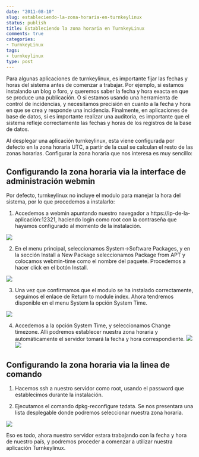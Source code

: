 ```yaml
---
date: "2011-08-10"
slug: estableciendo-la-zona-horaria-en-turnkeylinux
status: publish
title: Estableciendo la zona horaria en TurnkeyLinux
comments: true
categories:
- TurnkeyLinux
tags:
- turnkeylinux
type: post
---
```


Para algunas aplicaciones de turnkeylinux, es importante fijar las fechas y horas del sistema antes de comenzar a trabajar. Por ejemplo, si estamos instalando un blog o foro, y queremos saber la fecha y hora exacta en que se produce una publicación. O si estamos usando una herramienta de control de incidencias, y necesitamos precisión en cuanto a la fecha y hora en que se crea y responde una incidencia. Finalmente, en aplicaciones de base de datos, si es importante realizar una auditoria, es importante que el sistema refleje correctamente las fechas y horas de los registros de la base de datos.
<!--more-->
Al desplegar una aplicación turnkeylinux, esta viene configurada por defecto en la zona horaria UTC, a partir de la cual se calculan el resto de las zonas horarias. Configurar la zona horaria que nos interesa es muy sencillo:


## Configurando la zona horaria via la interface de administración webmin


Por defecto, turnkeylinux no incluye el modulo para manejar la hora del sistema, por lo que procedemos a instalarlo:

1. Accedemos a webmin apuntando nuestro navegador a https://ip-de-la-aplicación:12321, haciendo login como root con la contraseña que hayamos configurado al momento de la instalación.

![](/images/2011/08/turnkey-login.png)

2. En el menu principal, seleccionamos System->Software Packages, y en la sección Install a New Package seleccionamos Package from APT y colocamos webmin-time como el nombre del paquete. Procedemos a hacer click en el botón Install.

![](/images/2011/08/tkl-softwarepackages.png)

3. Una vez que confirmamos que el modulo se ha instalado correctamente, seguimos el enlace de Return to module index. Ahora tendremos disponible en el menu System la opción System Time.

![](/images/2011/08/tkl-installpackage.png)

4. Accedemos a la opción System Time, y seleccionamos Change timezone. Alli podremos establecer nuestra zona horaria y automáticamente el servidor tomará la fecha y hora correspondiente.
![](/images/2011/08/tkl-systemtime-1.png)
![](/images/2011/08/tkl-systemtime-2.png)


## Configurando la zona horaria via la linea de comando


1. Hacemos ssh a nuestro servidor como root, usando el password que establecimos durante la instalación.

2. Ejecutamos el comando dpkg-reconfigure tzdata. Se nos presentara una lista desplegable donde podremos seleccionar nuestra zona horaria.

![](/images/2011/08/console-tzdata.png)

Eso es todo, ahora nuestro servidor estara trabajando con la fecha y hora de nuestro país, y podremos proceder a comenzar a utilizar nuestra aplicación Turnkeylinux.
